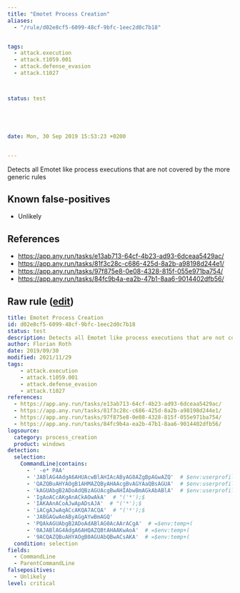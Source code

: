 ```yaml
---
title: "Emotet Process Creation"
aliases:
  - "/rule/d02e8cf5-6099-48cf-9bfc-1eec2d0c7b18"


tags:
  - attack.execution
  - attack.t1059.001
  - attack.defense_evasion
  - attack.t1027



status: test





date: Mon, 30 Sep 2019 15:53:23 +0200


---
```


Detects all Emotet like process executions that are not covered by the more generic rules

<!--more-->


## Known false-positives

* Unlikely



## References

* https://app.any.run/tasks/e13ab713-64cf-4b23-ad93-6dceaa5429ac/
* https://app.any.run/tasks/81f3c28c-c686-425d-8a2b-a98198d244e1/
* https://app.any.run/tasks/97f875e8-0e08-4328-815f-055e971ba754/
* https://app.any.run/tasks/84fc9b4a-ea2b-47b1-8aa6-9014402dfb56/


## Raw rule ([edit](https://github.com/SigmaHQ/sigma/edit/master/rules/windows/process_creation/proc_creation_win_malware_emotet.yml))
```yaml
title: Emotet Process Creation
id: d02e8cf5-6099-48cf-9bfc-1eec2d0c7b18
status: test
description: Detects all Emotet like process executions that are not covered by the more generic rules
author: Florian Roth
date: 2019/09/30
modified: 2021/11/29
tags:
    - attack.execution
    - attack.t1059.001
    - attack.defense_evasion
    - attack.t1027
references:
  - https://app.any.run/tasks/e13ab713-64cf-4b23-ad93-6dceaa5429ac/
  - https://app.any.run/tasks/81f3c28c-c686-425d-8a2b-a98198d244e1/
  - https://app.any.run/tasks/97f875e8-0e08-4328-815f-055e971ba754/
  - https://app.any.run/tasks/84fc9b4a-ea2b-47b1-8aa6-9014402dfb56/
logsource:
  category: process_creation
  product: windows
detection:
  selection:
    CommandLine|contains:
      - ' -e* PAA'
      - 'JABlAG4AdgA6AHUAcwBlAHIAcAByAG8AZgBpAGwAZQ'  # $env:userprofile
      - 'QAZQBuAHYAOgB1AHMAZQByAHAAcgBvAGYAaQBsAGUA'  # $env:userprofile
      - 'kAGUAbgB2ADoAdQBzAGUAcgBwAHIAbwBmAGkAbABlA'  # $env:userprofile
      - 'IgAoACcAKgAnACkAOwAkA'  # "('*');$
      - 'IAKAAnACoAJwApADsAJA'  # "('*');$
      - 'iACgAJwAqACcAKQA7ACQA'  # "('*');$
      - 'JABGAGwAeAByAGgAYwBmAGQ'
      - 'PQAkAGUAbgB2ADoAdABlAG0AcAArACgA'  # =$env:temp+(
      - '0AJABlAG4AdgA6AHQAZQBtAHAAKwAoA'  # =$env:temp+(
      - '9ACQAZQBuAHYAOgB0AGUAbQBwACsAKA'  # =$env:temp+(
  condition: selection
fields:
  - CommandLine
  - ParentCommandLine
falsepositives:
  - Unlikely
level: critical


```
